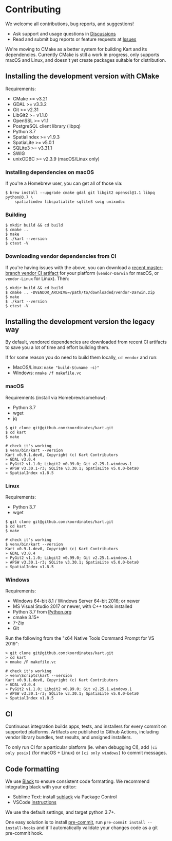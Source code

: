 # Contributing

We welcome all contributions, bug reports, and suggestions!

* Ask support and usage questions in [Discussions](https://github.com/koordinates/kart/discussions)
* Read and submit bug reports or feature requests at [Issues](https://github.com/koordinates/kart/issues)

We're moving to CMake as a better system for building Kart and its
dependencies. Currently CMake is still a work in progress, only supports macOS
and Linux, and doesn't yet create packages suitable for distribution.

## Installing the development version with CMake

Requirements:
* CMake >= v3.21
* GDAL >= v3.3.2
* Git >= v2.31
* LibGit2 >= v1.1.0
* OpenSSL >= v1.1
* PostgreSQL client library (libpq)
* Python 3.7
* Spatialindex >= v1.9.3
* SpatiaLite >= v5.0.1
* SQLite3 >= v3.31.1
* SWIG
* unixODBC >= v2.3.9 (macOS/Linux only)

### Installing dependencies on macOS

If you're a Homebrew user, you can get all of those via:

```console
$ brew install --upgrade cmake gdal git libgit2 openssl@1.1 libpq python@3.7 \
    spatialindex libspatialite sqlite3 swig unixodbc
```

### Building

```console
$ mkdir build && cd build
$ cmake ..
$ make
$ ./kart --version
$ ctest -V
```

### Downloading vendor dependencies from CI

If you're having issues with the above, you can download a [recent master-branch
vendor CI artifact](https://github.com/koordinates/kart/actions/workflows/build.yml?query=branch%3Amaster+is%3Asuccess) for your platform (`vendor-Darwin` for macOS,
or `vendor-Linux` for Linux). Then:

```console
$ mkdir build && cd build
$ cmake .. -DVENDOR_ARCHIVE=/path/to/downloaded/vendor-Darwin.zip
$ make
$ ./kart --version
$ ctest -V
```

## Installing the development version the legacy way

By default, vendored dependencies are downloaded from recent CI artifacts to save you a lot of time and effort building them.

If for some reason you do need to build them locally, `cd vendor` and run:

* MacOS/Linux: `make "build-$(uname -s)"`
* Windows: `nmake /f makefile.vc`

### macOS

Requirements (install via Homebrew/somehow):
* Python 3.7
* wget
* jq

```console
$ git clone git@github.com:koordinates/kart.git
$ cd kart
$ make

# check it's working
$ venv/bin/kart --version
Kart v0.9.1.dev0, Copyright (c) Kart Contributors
» GDAL v3.0.4
» PyGit2 v1.1.0; Libgit2 v0.99.0; Git v2.25.1.windows.1
» APSW v3.30.1-r3; SQLite v3.30.1; SpatiaLite v5.0.0-beta0
» SpatialIndex v1.8.5
```

### Linux

Requirements:
* Python 3.7
* wget

```console
$ git clone git@github.com:koordinates/kart.git
$ cd kart
$ make

# check it's working
$ venv/bin/kart --version
Kart v0.9.1.dev0, Copyright (c) Kart Contributors
» GDAL v3.0.4
» PyGit2 v1.1.0; Libgit2 v0.99.0; Git v2.25.1.windows.1
» APSW v3.30.1-r3; SQLite v3.30.1; SpatiaLite v5.0.0-beta0
» SpatialIndex v1.8.5
```

### Windows

Requirements:
* Windows 64-bit 8.1 / Windows Server 64-bit 2016; or newer
* MS Visual Studio 2017 or newer, with C++ tools installed
* Python 3.7 from [Python.org](https://python.org)
* cmake 3.15+
* 7-Zip
* Git

Run the following from the "x64 Native Tools Command Prompt for VS 2019":

```console
> git clone git@github.com:koordinates/kart.git
> cd kart
> nmake /F makefile.vc

# check it's working
> venv\Scripts\kart --version
Kart v0.9.1.dev0, Copyright (c) Kart Contributors
» GDAL v3.0.4
» PyGit2 v1.1.0; Libgit2 v0.99.0; Git v2.25.1.windows.1
» APSW v3.30.1-r3; SQLite v3.30.1; SpatiaLite v5.0.0-beta0
» SpatialIndex v1.8.5
```

## CI

Continuous integration builds apps, tests, and installers for every commit on supported platforms. Artifacts are published to Github Actions, including vendor library bundles, test results, and unsigned installers.

To only run CI for a particular platform (ie. when debugging CI), add `[ci only posix]` (for macOS + Linux) or `[ci only windows]` to commit messages.

## Code formatting

We use [Black](https://github.com/psf/black) to ensure consistent code formatting. We recommend integrating black with your editor:

* Sublime Text: install [sublack](https://packagecontrol.io/packages/sublack) via Package Control
* VSCode [instructions](https://code.visualstudio.com/docs/python/editing#_formatting)

We use the default settings, and target python 3.7+.

One easy solution is to install [pre-commit](https://pre-commit.com), run `pre-commit install --install-hooks` and it'll automatically validate your changes code as a git pre-commit hook.

